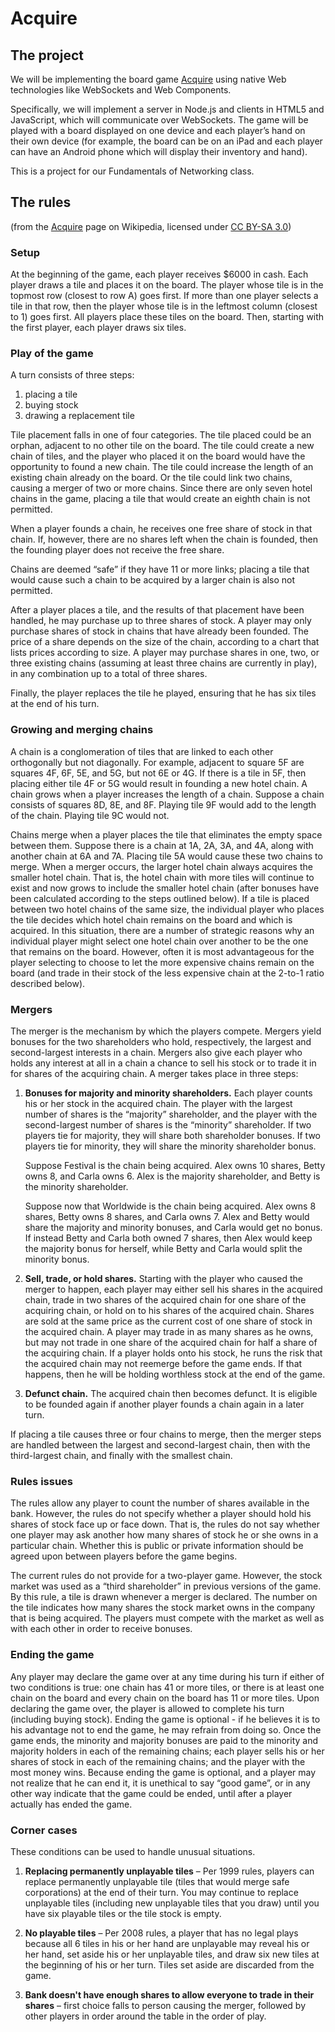 Acquire
=======


The project
-----------

We will be implementing the board game [Acquire][] using native Web
technologies like WebSockets and Web Components.

  [Acquire]: https://en.wikipedia.org/wiki/Acquire

Specifically, we will implement a server in Node.js and clients in HTML5 and
JavaScript, which will communicate over WebSockets. The game will be played
with a board displayed on one device and each player’s hand on their own device
(for example, the board can be on an iPad and each player can have an Android
phone which will display their inventory and hand).

This is a project for our Fundamentals of Networking class.


The rules
---------

(from the [Acquire][] page on Wikipedia, licensed under [CC BY-SA 3.0][cc])

  [cc]: https://creativecommons.org/licenses/by-sa/3.0/

### Setup

At the beginning of the game, each player receives $6000 in cash. Each player
draws a tile and places it on the board. The player whose tile is in the
topmost row (closest to row A) goes first. If more than one player selects a
tile in that row, then the player whose tile is in the leftmost column (closest
to 1) goes first. All players place these tiles on the board. Then, starting
with the first player, each player draws six tiles.

### Play of the game

A turn consists of three steps:

1.  placing a tile
2.  buying stock
3.  drawing a replacement tile

Tile placement falls in one of four categories. The tile placed could be an
orphan, adjacent to no other tile on the board. The tile could create a new
chain of tiles, and the player who placed it on the board would have the
opportunity to found a new chain. The tile could increase the length of an
existing chain already on the board. Or the tile could link two chains,
causing a merger of two or more chains. Since there are only seven hotel
chains in the game, placing a tile that would create an eighth chain is
not permitted.

When a player founds a chain, he receives one free share of stock in that
chain. If, however, there are no shares left when the chain is founded,
then the founding player does not receive the free share.

Chains are deemed “safe” if they have 11 or more links; placing a tile
that would cause such a chain to be acquired by a larger chain is also
not permitted.

After a player places a tile, and the results of that placement have been
handled, he may purchase up to three shares of stock. A player may only
purchase shares of stock in chains that have already been founded. The price
of a share depends on the size of the chain, according to a chart that lists
prices according to size. A player may purchase shares in one, two, or three
existing chains (assuming at least three chains are currently in play), in any
combination up to a total of three shares.

Finally, the player replaces the tile he played, ensuring that he has six tiles
at the end of his turn.

### Growing and merging chains

A chain is a conglomeration of tiles that are linked to each other orthogonally
but not diagonally. For example, adjacent to square 5F are squares 4F, 6F, 5E,
and 5G, but not 6E or 4G. If there is a tile in 5F, then placing either tile
4F or 5G would result in founding a new hotel chain. A chain grows when a
player increases the length of a chain. Suppose a chain consists of squares
8D, 8E, and 8F. Playing tile 9F would add to the length of the chain. Playing
tile 9C would not.

Chains merge when a player places the tile that eliminates the empty space
between them. Suppose there is a chain at 1A, 2A, 3A, and 4A, along with
another chain at 6A and 7A. Placing tile 5A would cause these two chains to
merge. When a merger occurs, the larger hotel chain always acquires the smaller
hotel chain. That is, the hotel chain with more tiles will continue to exist
and now grows to include the smaller hotel chain (after bonuses have been
calculated according to the steps outlined below). If a tile is placed between
two hotel chains of the same size, the individual player who places the tile
decides which hotel chain remains on the board and which is acquired. In this
situation, there are a number of strategic reasons why an individual player
might select one hotel chain over another to be the one that remains on the
board. However, often it is most advantageous for the player selecting to
choose to let the more expensive chains remain on the board (and trade in
their stock of the less expensive chain at the 2-to-1 ratio described below).

### Mergers

The merger is the mechanism by which the players compete. Mergers yield bonuses
for the two shareholders who hold, respectively, the largest and second-largest
interests in a chain. Mergers also give each player who holds any interest at
all in a chain a chance to sell his stock or to trade it in for shares of the
acquiring chain. A merger takes place in three steps:

1.  **Bonuses for majority and minority shareholders.** Each player counts his
    or her stock in the acquired chain. The player with the largest number of
    shares is the “majority” shareholder, and the player with the
    second-largest number of shares is the “minority” shareholder. If two
    players tie for majority, they will share both shareholder bonuses. If two
    players tie for minority, they will share the minority shareholder bonus.

    Suppose Festival is the chain being acquired. Alex owns 10 shares, Betty
    owns 8, and Carla owns 6. Alex is the majority shareholder, and Betty is
    the minority shareholder.

    Suppose now that Worldwide is the chain being acquired. Alex owns 8 shares,
    Betty owns 8 shares, and Carla owns 7. Alex and Betty would share the
    majority and minority bonuses, and Carla would get no bonus. If instead
    Betty and Carla both owned 7 shares, then Alex would keep the majority
    bonus for herself, while Betty and Carla would split the minority bonus.

2.  **Sell, trade, or hold shares.** Starting with the player who caused the
    merger to happen, each player may either sell his shares in the acquired
    chain, trade in two shares of the acquired chain for one share of the
    acquiring chain, or hold on to his shares of the acquired chain. Shares
    are sold at the same price as the current cost of one share of stock in
    the acquired chain. A player may trade in as many shares as he owns, but
    may not trade in one share of the acquired chain for half a share of the
    acquiring chain. If a player holds onto his stock, he runs the risk that
    the acquired chain may not reemerge before the game ends. If that happens,
    then he will be holding worthless stock at the end of the game.

3.  **Defunct chain.** The acquired chain then becomes defunct. It is eligible
    to be founded again if another player founds a chain again in a later turn.

If placing a tile causes three or four chains to merge, then the merger steps
are handled between the largest and second-largest chain, then with the
third-largest chain, and finally with the smallest chain.

### Rules issues

The rules allow any player to count the number of shares available in the bank.
However, the rules do not specify whether a player should hold his shares of
stock face up or face down. That is, the rules do not say whether one player
may ask another how many shares of stock he or she owns in a particular chain.
Whether this is public or private information should be agreed upon between
players before the game begins.

The current rules do not provide for a two-player game. However, the stock
market was used as a “third shareholder” in previous versions of the game.
By this rule, a tile is drawn whenever a merger is declared. The number on
the tile indicates how many shares the stock market owns in the company that
is being acquired. The players must compete with the market as well as with
each other in order to receive bonuses.

### Ending the game

Any player may declare the game over at any time during his turn if either of
two conditions is true: one chain has 41 or more tiles, or there is at least
one chain on the board and every chain on the board has 11 or more tiles. Upon
declaring the game over, the player is allowed to complete his turn (including
buying stock). Ending the game is optional - if he believes it is to his
advantage not to end the game, he may refrain from doing so. Once the game
ends, the minority and majority bonuses are paid to the minority and majority
holders in each of the remaining chains; each player sells his or her shares of
stock in each of the remaining chains; and the player with the most money wins.
Because ending the game is optional, and a player may not realize that he can
end it, it is unethical to say “good game”, or in any other way indicate that
the game could be ended, until after a player actually has ended the game.

### Corner cases

These conditions can be used to handle unusual situations.

1.  **Replacing permanently unplayable tiles** – Per 1999 rules, players
    can replace permanently unplayable tile (tiles that would merge safe
    corporations) at the end of their turn. You may continue to replace
    unplayable tiles (including new unplayable tiles that you draw) until
    you have six playable tiles or the tile stock is empty.

2.  **No playable tiles** – Per 2008 rules, a player that has no legal plays
    because all 6 tiles in his or her hand are unplayable may reveal his or her
    hand, set aside his or her unplayable tiles, and draw six new tiles at the
    beginning of his or her turn. Tiles set aside are discarded from the game.

3.  **Bank doesn't have enough shares to allow everyone to trade in their
    shares** – first choice falls to person causing the merger, followed by
    other players in order around the table in the order of play.